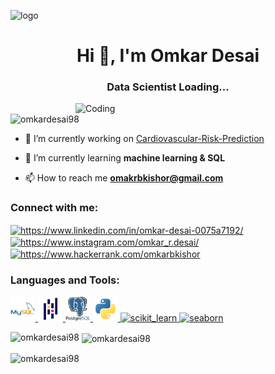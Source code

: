 ![logo](https://i.pinimg.com/originals/fc/71/63/fc71635c7f1b09ed30413f59bb749582.gif)

<h1 align="center">Hi 👋, I'm Omkar Desai</h1>
<h3 align="center">Data Scientist Loading...</h3>
<img align = "right" alt="Coding" width="400" src ="https://marketbusinessnews.com/wp-content/uploads/2020/10/1-Predictive-Analytics-GIF-for-article.gif">

<p align="left"> <img src="https://komarev.com/ghpvc/?username=omkardesai98&label=Profile%20views&color=0e75b6&style=flat" alt="omkardesai98" /> </p>

- 🔭 I’m currently working on [Cardiovascular-Risk-Prediction](Cardiovascular-Risk-Prediction)

- 🌱 I’m currently learning **machine learning & SQL**

- 📫 How to reach me **omakrbkishor@gmail.com**

<h3 align="left">Connect with me:</h3>
<p align="left">
<a href="https://linkedin.com/in/https://www.linkedin.com/in/omkar-desai-0075a7192/" target="blank"><img align="center" src="https://raw.githubusercontent.com/rahuldkjain/github-profile-readme-generator/master/src/images/icons/Social/linked-in-alt.svg" alt="https://www.linkedin.com/in/omkar-desai-0075a7192/" height="30" width="40" /></a>
<a href="https://instagram.com/https://www.instagram.com/omkar_r.desai/" target="blank"><img align="center" src="https://raw.githubusercontent.com/rahuldkjain/github-profile-readme-generator/master/src/images/icons/Social/instagram.svg" alt="https://www.instagram.com/omkar_r.desai/" height="30" width="40" /></a>
<a href="https://www.hackerrank.com/https://www.hackerrank.com/omkarbkishor" target="blank"><img align="center" src="https://raw.githubusercontent.com/rahuldkjain/github-profile-readme-generator/master/src/images/icons/Social/hackerrank.svg" alt="https://www.hackerrank.com/omkarbkishor" height="30" width="40" /></a>
</p>

<h3 align="left">Languages and Tools:</h3>
<p align="left"> <a href="https://www.mysql.com/" target="_blank" rel="noreferrer"> <img src="https://raw.githubusercontent.com/devicons/devicon/master/icons/mysql/mysql-original-wordmark.svg" alt="mysql" width="40" height="40"/> </a> <a href="https://pandas.pydata.org/" target="_blank" rel="noreferrer"> <img src="https://raw.githubusercontent.com/devicons/devicon/2ae2a900d2f041da66e950e4d48052658d850630/icons/pandas/pandas-original.svg" alt="pandas" width="40" height="40"/> </a> <a href="https://www.postgresql.org" target="_blank" rel="noreferrer"> <img src="https://raw.githubusercontent.com/devicons/devicon/master/icons/postgresql/postgresql-original-wordmark.svg" alt="postgresql" width="40" height="40"/> </a> <a href="https://www.python.org" target="_blank" rel="noreferrer"> <img src="https://raw.githubusercontent.com/devicons/devicon/master/icons/python/python-original.svg" alt="python" width="40" height="40"/> </a> <a href="https://scikit-learn.org/" target="_blank" rel="noreferrer"> <img src="https://upload.wikimedia.org/wikipedia/commons/0/05/Scikit_learn_logo_small.svg" alt="scikit_learn" width="40" height="40"/> </a> <a href="https://seaborn.pydata.org/" target="_blank" rel="noreferrer"> <img src="https://seaborn.pydata.org/_images/logo-mark-lightbg.svg" alt="seaborn" width="40" height="40"/> </a> </p>

<p><img align="left" src="https://github-readme-stats.vercel.app/api/top-langs?username=omkardesai98&show_icons=true&locale=en&layout=compact" alt="omkardesai98" /></p>

<p>&nbsp;<img align="center" src="https://github-readme-stats.vercel.app/api?username=omkardesai98&show_icons=true&locale=en" alt="omkardesai98" /></p>

<p><img align="center" src="https://github-readme-streak-stats.herokuapp.com/?user=omkardesai98&" alt="omkardesai98" /></p>

